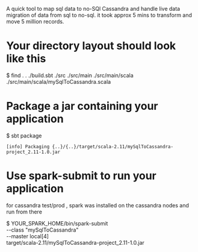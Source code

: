 A quick tool to map sql data to no-SQl Cassandra and handle live data migration of data from sql to no-sql.
it took approx 5 mins to transform and move 5 million records.



# Your directory layout should look like this
$ find .
.
./build.sbt
./src
./src/main
./src/main/scala
./src/main/scala/mySqlToCassandra.scala

# Package a jar containing your application
$ sbt package


	[info] Packaging {..}/{..}/target/scala-2.11/mySqlToCassandra-project_2.11-1.0.jar

# Use spark-submit to run your application

for cassandra test/prod , spark was installed on the cassandra nodes and run from there

$ YOUR_SPARK_HOME/bin/spark-submit \
  --class "mySqlToCassandra" \
  --master local[4] \
  target/scala-2.11/mySqlToCassandra-project_2.11-1.0.jar




